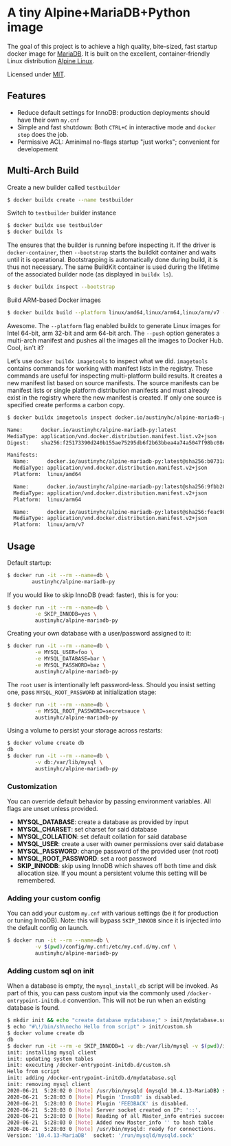 # A tiny Alpine+MariaDB+Python image

The goal of this project is to achieve a high quality, bite-sized, fast startup docker image for [MariaDB](https://mariadb.org/). It is built on the excellent, container-friendly Linux distribution [Alpine Linux](https://alpinelinux.org/).

Licensed under [MIT](https://github.com/jbergstroem/mariadb-alpine/blob/master/LICENSE).

## Features

- Reduce default settings for InnoDB: production deployments should have their own `my.cnf`
- Simple and fast shutdown: Both `CTRL+C` in interactive mode and `docker stop` does the job.
- Permissive ACL: Aminimal no-flags startup "just works"; convenient for developement

## Multi-Arch Build

Create a new builder called `testbuilder`

```sh
$ docker buildx create --name testbuilder
```

Switch to `testbuilder` builder instance

```sh
$ docker buildx use testbuilder
$ docker buildx ls
```

The ensures that the builder is running before inspecting it. If the driver is `docker-container`, then `--bootstrap` starts the buildkit container and waits until it is operational. Bootstrapping is automatically done during build, it is thus not necessary. The same BuildKit container is used during the lifetime of the associated builder node (as displayed in `buildx ls`).

```sh
$ docker buildx inspect --bootstrap
```

Build ARM-based Docker images

```sh
$ docker buildx build --platform linux/amd64,linux/arm64,linux/arm/v7 -t austinyhc/alpine-mariadb-py --push .
```

Awesome. The `--platform` flag enabled buildx to generate Linux images for Intel 64-bit, arm 32-bit and arm 64-bit arch. The `--push` option generates a multi-arch manifest and pushes all the images all the images to Docker Hub. Cool, isn't it?

Let’s use `docker buildx imagetools` to inspect what we did. `imagetools` contains commands for working with manifest lists in the registry. These commands are useful for inspecting multi-platform build results. It creates a new manifest list based on source manifests. The source manifests can be manifest lists or single platform distribution manifests and must already exist in the registry where the new manifest is created. If only one source is specified create performs a carbon copy.

```sh
$ docker buildx imagetools inspect docker.io/austinyhc/alpine-mariadb-py:latest
```

```sh
Name:      docker.io/austinyhc/alpine-mariadb-py:latest
MediaType: application/vnd.docker.distribution.manifest.list.v2+json
Digest:    sha256:f25173390d240b155ae75295db6f2b63bbea4a74a5047f98bc08efe0e9fafe05

Manifests:
  Name:      docker.io/austinyhc/alpine-mariadb-py:latest@sha256:b0731afa6c6223f657cd27f4979a8a10789c69a07974f69aa74f62a0f4e4d86b
  MediaType: application/vnd.docker.distribution.manifest.v2+json
  Platform:  linux/amd64

  Name:      docker.io/austinyhc/alpine-mariadb-py:latest@sha256:9fbb205cb1f640624fb3e4a94f18040f963d136fd956651cb5980f2126a9c701
  MediaType: application/vnd.docker.distribution.manifest.v2+json
  Platform:  linux/arm64

  Name:      docker.io/austinyhc/alpine-mariadb-py:latest@sha256:feac98cee9f00af0ed9a9ee417fec5110c00c95af853f1d4fa09fec2b589e02d
  MediaType: application/vnd.docker.distribution.manifest.v2+json
  Platform:  linux/arm/v7
```

## Usage

Default startup:

```sh
$ docker run -it --rm --name=db \
		austinyhc/alpine-mariadb-py
```

If you would like to skip InnoDB (read: faster), this is for you:

```sh
$ docker run -it --rm --name=db \
         -e SKIP_INNODB=yes \
         austinyhc/alpine-mariadb-py
```

Creating your own database with a user/password assigned to it:

```sh
$ docker run -it --rm --name=db \
         -e MYSQL_USER=foo \
         -e MYSQL_DATABASE=bar \
         -e MYSQL_PASSWORD=baz \
         austinyhc/alpine-mariadb-py
```

The `root` user is intentionally left password-less. Should you insist setting one, pass `MYSQL_ROOT_PASSWORD` at initialization stage:

```sh
$ docker run -it --rm --name=db \
         -e MYSQL_ROOT_PASSWORD=secretsauce \
         austinyhc/alpine-mariadb-py
```

Using a volume to persist your storage across restarts:

```sh
$ docker volume create db
db
$ docker run -it --rm --name=db \
         -v db:/var/lib/mysql \
         austinyhc/alpine-mariadb-py
```

### Customization

You can override default behavior by passing environment variables. All flags are unset unless provided.

- **MYSQL_DATABASE**: create a database as provided by input
- **MYSQL_CHARSET**: set charset for said database
- **MYSQL_COLLATION**: set default collation for said database
- **MYSQL_USER**: create a user with owner permissions over said database
- **MYSQL_PASSWORD**: change password of the provided user (not root)
- **MYSQL_ROOT_PASSWORD**: set a root password
- **SKIP_INNODB**: skip using InnoDB which shaves off both time and disk allocation size. If you mount a persistent volume this setting will be remembered.

### Adding your custom config

You can add your custom `my.cnf` with various settings (be it for production or tuning InnoDB). Note: this will bypass `SKIP_INNODB` since it is injected into the default config on launch.

```sh
$ docker run -it --rm --name=db \
         -v $(pwd)/config/my.cnf:/etc/my.cnf.d/my.cnf \
         austinyhc/alpine-mariadb-py
```

### Adding custom sql on init

When a database is empty, the `mysql_install_db` script will be invoked. As part of this, you can pass custom input via the commonly used `/docker-entrypoint-initdb.d` convention. This will not be run when an existing database is found.

```sh
$ mkdir init && echo "create database mydatabase;" > init/mydatabase.sql
$ echo "#\!/bin/sh\necho Hello from script" > init/custom.sh
$ docker volume create db
db
$ docker run -it --rm -e SKIP_INNODB=1 -v db:/var/lib/mysql -v $(pwd)/init:/docker-entrypoint-initdb.d jbergstroem/mariadb-alpine:latest
init: installing mysql client
init: updating system tables
init: executing /docker-entrypoint-initdb.d/custom.sh
Hello from script
init: adding /docker-entrypoint-initdb.d/mydatabase.sql
init: removing mysql client
2020-06-21  5:28:02 0 [Note] /usr/bin/mysqld (mysqld 10.4.13-MariaDB) starting as process 1 ...
2020-06-21  5:28:03 0 [Note] Plugin 'InnoDB' is disabled.
2020-06-21  5:28:03 0 [Note] Plugin 'FEEDBACK' is disabled.
2020-06-21  5:28:03 0 [Note] Server socket created on IP: '::'.
2020-06-21  5:28:03 0 [Note] Reading of all Master_info entries succeeded
2020-06-21  5:28:03 0 [Note] Added new Master_info '' to hash table
2020-06-21  5:28:03 0 [Note] /usr/bin/mysqld: ready for connections.
Version: '10.4.13-MariaDB'  socket: '/run/mysqld/mysqld.sock'
```

